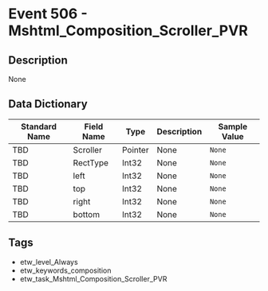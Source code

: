 # Event 506 - Mshtml_Composition_Scroller_PVR

## Description
None

## Data Dictionary
|Standard Name|Field Name|Type|Description|Sample Value|
|---|---|---|---|---|
|TBD|Scroller|Pointer|None|`None`|
|TBD|RectType|Int32|None|`None`|
|TBD|left|Int32|None|`None`|
|TBD|top|Int32|None|`None`|
|TBD|right|Int32|None|`None`|
|TBD|bottom|Int32|None|`None`|

## Tags
* etw_level_Always
* etw_keywords_composition
* etw_task_Mshtml_Composition_Scroller_PVR